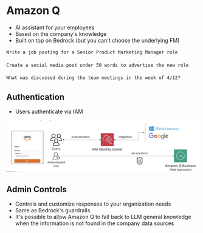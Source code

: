 # Amazon Q

- AI assistant for your employees
- Based on the company's knowledge
- Built on top on Bedrock (but you can't choose the underlying FM)

```txt
Write a job posting for a Senior Product Marketing Manager role

Create a social media post under 50 words to advertise the new role

What was discussed during the team meetings in the week of 4/12?
```

## Authentication

- Users authenticate via IAM

![IAM](.images/iam-authentication.png)

## Admin Controls

- Controls and customize responses to your organization needs
- Same as Bedrock's guardrails
- It's possible to allow Amazon Q to fall back to LLM general knowledge when the information is not found in the company data sources
